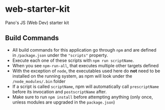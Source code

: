 # web-starter-kit
Pano's JS (Web Dev) starter kit

## Build Commands

- All build commands for this application go through `npm` and are defined in `/package.json` under the `"scripts"` property.
- Execute each one of these scripts with `npm run scriptName`.
- When you see `npm-run-all`, that executes multiple other targets defined
- With the exception of `node`, the executables used here do **not** need to be installed on the running system, as npm will look under the `/node_modules/.bin` folder
- If a script is called `scriptName`, npm will automatically call `prescriptName` before its invocation and `postscriptName` after.
- Make sure to run `npm install` before attempting anything (only once, unless modules are upgraded in the `package.json`)

